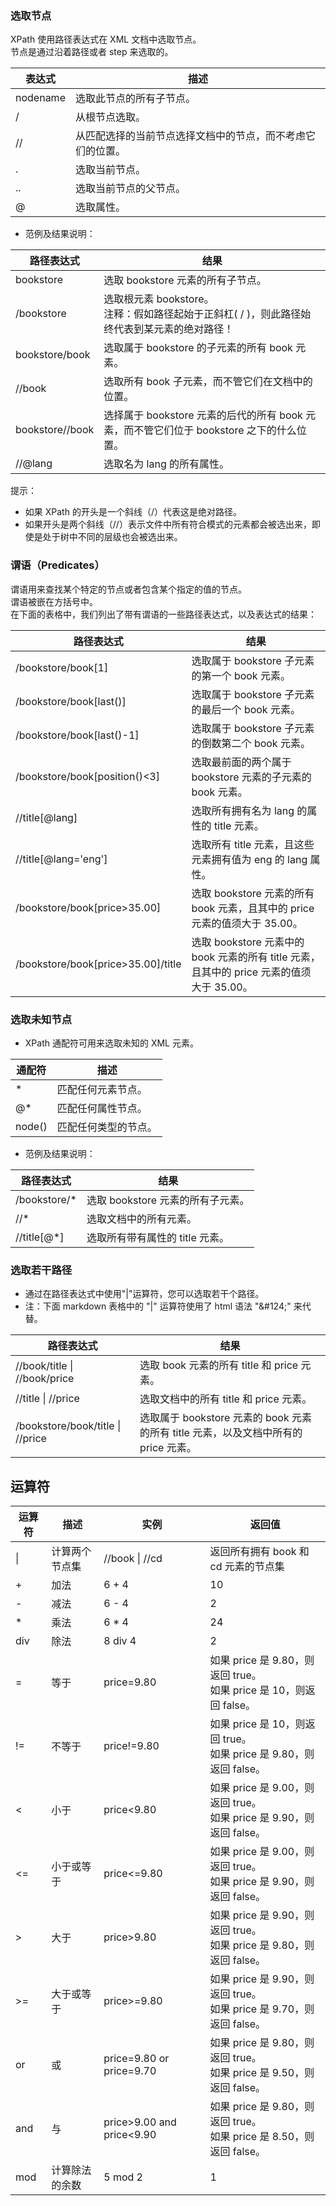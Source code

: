 
### 选取节点
  XPath 使用路径表达式在 XML 文档中选取节点。  
  节点是通过沿着路径或者 step 来选取的。   

| 表达式 | 描述 |
|---|---|
| nodename | 选取此节点的所有子节点。 |
| / | 从根节点选取。 |
| // | 从匹配选择的当前节点选择文档中的节点，而不考虑它们的位置。 |
| . | 选取当前节点。 |
| .. | 选取当前节点的父节点。 |
| @ | 选取属性。 |


- 范例及结果说明：

| 路径表达式	| 结果 |
|---|---|
| bookstore	| 选取 bookstore 元素的所有子节点。|
| /bookstore	| 选取根元素 bookstore。<br/>注释：假如路径起始于正斜杠( / )，则此路径始终代表到某元素的绝对路径！ |
| bookstore/book	| 选取属于 bookstore 的子元素的所有 book 元素。 |
| //book	| 选取所有 book 子元素，而不管它们在文档中的位置。 |
| bookstore//book	| 选择属于 bookstore 元素的后代的所有 book 元素，而不管它们位于 bookstore 之下的什么位置。 |
| //@lang	| 选取名为 lang 的所有属性。 |

提示：
- 如果 XPath 的开头是一个斜线（/）代表这是绝对路径。
- 如果开头是两个斜线（//）表示文件中所有符合模式的元素都会被选出来，即使是处于树中不同的层级也会被选出来。


### 谓语（Predicates）
  谓语用来查找某个特定的节点或者包含某个指定的值的节点。  
  谓语被嵌在方括号中。  
  在下面的表格中，我们列出了带有谓语的一些路径表达式，以及表达式的结果：

| 路径表达式	| 结果 |
|---|---|
| /bookstore/book[1]	| 选取属于 bookstore 子元素的第一个 book 元素。 |
| /bookstore/book[last()]	| 选取属于 bookstore 子元素的最后一个 book 元素。 |
| /bookstore/book[last()-1]	| 选取属于 bookstore 子元素的倒数第二个 book 元素。 |
| /bookstore/book[position()<3]	| 选取最前面的两个属于 bookstore 元素的子元素的 book 元素。 |
| //title[@lang]	| 选取所有拥有名为 lang 的属性的 title 元素。 |
| //title[@lang='eng']	| 选取所有 title 元素，且这些元素拥有值为 eng 的 lang 属性。 |
| /bookstore/book[price>35.00]	| 选取 bookstore 元素的所有 book 元素，且其中的 price 元素的值须大于 35.00。 |
| /bookstore/book[price>35.00]/title	| 选取 bookstore 元素中的 book 元素的所有 title 元素，且其中的 price 元素的值须大于 35.00。 |


### 选取未知节点
- XPath 通配符可用来选取未知的 XML 元素。

| 通配符	| 描述 |
|---|---|
| *	| 匹配任何元素节点。 |
| @*	| 匹配任何属性节点。 |
| node()	| 匹配任何类型的节点。 |


- 范例及结果说明：

| 路径表达式	| 结果 |
|---|---|
| /bookstore/*	| 选取 bookstore 元素的所有子元素。 |
| //*	| 选取文档中的所有元素。 |
| //title[@*]	| 选取所有带有属性的 title 元素。 |


### 选取若干路径
- 通过在路径表达式中使用"|"运算符，您可以选取若干个路径。
- 注：下面 markdown 表格中的 "|" 运算符使用了 html 语法 "\&#124;" 来代替。

| 路径表达式	| 结果 |
|---|---|
| //book/title &#124; //book/price	| 选取 book 元素的所有 title 和 price 元素。 |
| //title &#124; //price	| 选取文档中的所有 title 和 price 元素。 |
| /bookstore/book/title &#124; //price	| 选取属于 bookstore 元素的 book 元素的所有 title 元素，以及文档中所有的 price 元素。 |


## 运算符

| 运算符	| 描述	| 实例	| 返回值 |
|---|---|---|---|
| &#124; 	| 计算两个节点集	| //book &#124; //cd	| 返回所有拥有 book 和 cd 元素的节点集 |
| +	| 加法	| 6 + 4	| 10
| -	| 减法	| 6 - 4	| 2
| *	| 乘法	| 6 * 4	| 24
| div	| 除法	| 8 div 4	| 2
| =	| 等于	| price=9.80	| 如果 price 是 9.80，则返回 true。 <br/> 如果 price 是 10，则返回 false。
| !=	| 不等于	| price!=9.80	| 如果 price 是 10，则返回 true。 <br/> 如果 price 是 9.80，则返回 false。
| <	| 小于	| price<9.80	| 如果 price 是 9.00，则返回 true。 <br/> 如果 price 是 9.90，则返回 false。
| <=	| 小于或等于	| price<=9.80	| 如果 price 是 9.00，则返回 true。 <br/> 如果 price 是 9.90，则返回 false。
| &gt;	| 大于	| price>9.80	| 如果 price 是 9.90，则返回 true。 <br/> 如果 price 是 9.80，则返回 false。
| &gt;=	| 大于或等于	| price>=9.80	| 如果 price 是 9.90，则返回 true。 <br/> 如果 price 是 9.70，则返回 false。
| or	| 或	| price=9.80 or price=9.70	| 如果 price 是 9.80，则返回 true。 <br/> 如果 price 是 9.50，则返回 false。
| and	| 与	| price>9.00 and price<9.90	| 如果 price 是 9.80，则返回 true。 <br/> 如果 price 是 8.50，则返回 false。
| mod	| 计算除法的余数	| 5 mod 2	| 1


